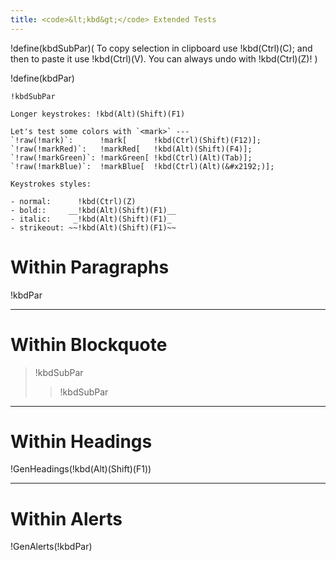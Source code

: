 ```yaml
---
title: <code>&lt;kbd&gt;</code> Extended Tests
---
```


!define(kbdSubPar)(
To copy selection in clipboard use !kbd(Ctrl)(C); and then to paste it use !kbd(Ctrl)(V). You can always undo with !kbd(Ctrl)(Z)!
)


!define(kbdPar)
~~~~~~~~~~~~~~~~~~~~~~~~~~~~~~~~~~~~~~~~~~~~~~~~
!kbdSubPar

Longer keystrokes: !kbd(Alt)(Shift)(F1)

Let's test some colors with `<mark>` ---
`!raw(!mark)`:      !mark[      !kbd(Ctrl)(Shift)(F12)];
`!raw(!markRed)`:   !markRed[   !kbd(Alt)(Shift)(F4)];
`!raw(!markGreen)`: !markGreen[ !kbd(Ctrl)(Alt)(Tab)];
`!raw(!markBlue)`:  !markBlue[  !kbd(Ctrl)(Alt)(&#x2192;)];

Keystrokes styles:

- normal:      !kbd(Ctrl)(Z)
- bold::     __!kbd(Alt)(Shift)(F1)__
- italic:     _!kbd(Alt)(Shift)(F1)_
- strikeout: ~~!kbd(Alt)(Shift)(F1)~~
~~~~~~~~~~~~~~~~~~~~~~~~~~~~~~~~~~~~~~~~~~~~~~~~

# Within Paragraphs

!kbdPar

-------------------------------------------------------------------------------

# Within Blockquote

> !kbdSubPar
> 
> > !kbdSubPar

-------------------------------------------------------------------------------

# Within Headings

!GenHeadings(!kbd(Alt)(Shift)(F1))

-------------------------------------------------------------------------------

# Within Alerts

!GenAlerts(!kbdPar)
